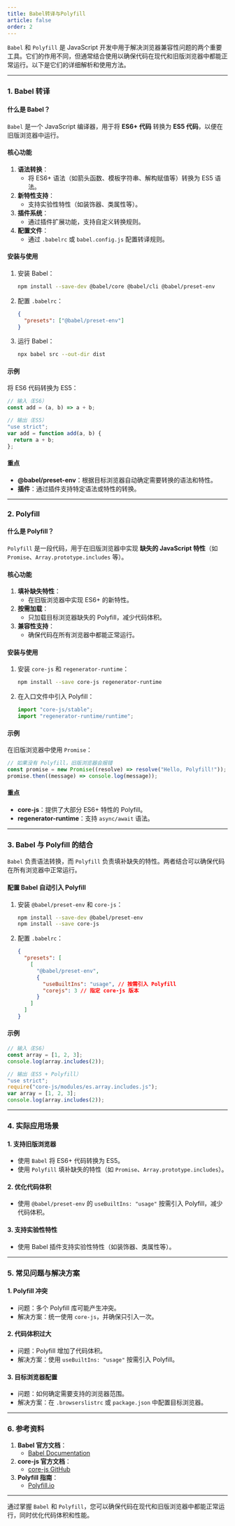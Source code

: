 ```yaml
---
title: Babel转译与Polyfill
article: false
order: 2
---
```

`Babel` 和 `Polyfill` 是 JavaScript 开发中用于解决浏览器兼容性问题的两个重要工具。它们的作用不同，但通常结合使用以确保代码在现代和旧版浏览器中都能正常运行。以下是它们的详细解析和使用方法。

---

### **1. Babel 转译**

#### **什么是 Babel？**
`Babel` 是一个 JavaScript 编译器，用于将 **ES6+ 代码** 转换为 **ES5 代码**，以便在旧版浏览器中运行。

#### **核心功能**
1. **语法转换**：
   - 将 ES6+ 语法（如箭头函数、模板字符串、解构赋值等）转换为 ES5 语法。
2. **新特性支持**：
   - 支持实验性特性（如装饰器、类属性等）。
3. **插件系统**：
   - 通过插件扩展功能，支持自定义转换规则。
4. **配置文件**：
   - 通过 `.babelrc` 或 `babel.config.js` 配置转译规则。

#### **安装与使用**
1. 安装 Babel：
   ```bash
   npm install --save-dev @babel/core @babel/cli @babel/preset-env
   ```
2. 配置 `.babelrc`：
   ```json
   {
     "presets": ["@babel/preset-env"]
   }
   ```
3. 运行 Babel：
   ```bash
   npx babel src --out-dir dist
   ```

#### **示例**
将 ES6 代码转换为 ES5：
```javascript
// 输入（ES6）
const add = (a, b) => a + b;

// 输出（ES5）
"use strict";
var add = function add(a, b) {
  return a + b;
};
```

#### **重点**
- **@babel/preset-env**：根据目标浏览器自动确定需要转换的语法和特性。
- **插件**：通过插件支持特定语法或特性的转换。

---

### **2. Polyfill**

#### **什么是 Polyfill？**
`Polyfill` 是一段代码，用于在旧版浏览器中实现 **缺失的 JavaScript 特性**（如 `Promise`、`Array.prototype.includes` 等）。

#### **核心功能**
1. **填补缺失特性**：
   - 在旧版浏览器中实现 ES6+ 的新特性。
2. **按需加载**：
   - 只加载目标浏览器缺失的 Polyfill，减少代码体积。
3. **兼容性支持**：
   - 确保代码在所有浏览器中都能正常运行。

#### **安装与使用**
1. 安装 `core-js` 和 `regenerator-runtime`：
   ```bash
   npm install --save core-js regenerator-runtime
   ```
2. 在入口文件中引入 Polyfill：
   ```javascript
   import "core-js/stable";
   import "regenerator-runtime/runtime";
   ```

#### **示例**
在旧版浏览器中使用 `Promise`：
```javascript
// 如果没有 Polyfill，旧版浏览器会报错
const promise = new Promise((resolve) => resolve("Hello, Polyfill!"));
promise.then((message) => console.log(message));
```

#### **重点**
- **core-js**：提供了大部分 ES6+ 特性的 Polyfill。
- **regenerator-runtime**：支持 `async/await` 语法。

---

### **3. Babel 与 Polyfill 的结合**

`Babel` 负责语法转换，而 `Polyfill` 负责填补缺失的特性。两者结合可以确保代码在所有浏览器中正常运行。

#### **配置 Babel 自动引入 Polyfill**
1. 安装 `@babel/preset-env` 和 `core-js`：
   ```bash
   npm install --save-dev @babel/preset-env
   npm install --save core-js
   ```
2. 配置 `.babelrc`：
   ```json
   {
     "presets": [
       [
         "@babel/preset-env",
         {
           "useBuiltIns": "usage", // 按需引入 Polyfill
           "corejs": 3 // 指定 core-js 版本
         }
       ]
     ]
   }
   ```

#### **示例**
```javascript
// 输入（ES6）
const array = [1, 2, 3];
console.log(array.includes(2));

// 输出（ES5 + Polyfill）
"use strict";
require("core-js/modules/es.array.includes.js");
var array = [1, 2, 3];
console.log(array.includes(2));
```

---

### **4. 实际应用场景**

#### **1. 支持旧版浏览器**
- 使用 `Babel` 将 ES6+ 代码转换为 ES5。
- 使用 `Polyfill` 填补缺失的特性（如 `Promise`、`Array.prototype.includes`）。

#### **2. 优化代码体积**
- 使用 `@babel/preset-env` 的 `useBuiltIns: "usage"` 按需引入 Polyfill，减少代码体积。

#### **3. 支持实验性特性**
- 使用 Babel 插件支持实验性特性（如装饰器、类属性等）。

---

### **5. 常见问题与解决方案**

#### **1. Polyfill 冲突**
- 问题：多个 Polyfill 库可能产生冲突。
- 解决方案：统一使用 `core-js`，并确保只引入一次。

#### **2. 代码体积过大**
- 问题：Polyfill 增加了代码体积。
- 解决方案：使用 `useBuiltIns: "usage"` 按需引入 Polyfill。

#### **3. 目标浏览器配置**
- 问题：如何确定需要支持的浏览器范围。
- 解决方案：在 `.browserslistrc` 或 `package.json` 中配置目标浏览器。

---

### **6. 参考资料**

1. **Babel 官方文档**：
   - [Babel Documentation](https://babeljs.io/docs/en/)
2. **core-js 官方文档**：
   - [core-js GitHub](https://github.com/zloirock/core-js)
3. **Polyfill 指南**：
   - [Polyfill.io](https://polyfill.io/v3/)

---

通过掌握 `Babel` 和 `Polyfill`，您可以确保代码在现代和旧版浏览器中都能正常运行，同时优化代码体积和性能。
